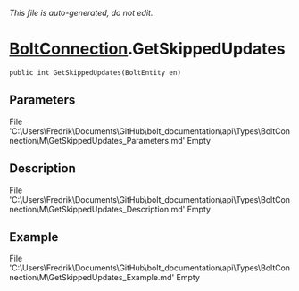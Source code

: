 *This file is auto-generated, do not edit.*

# [BoltConnection](Types/BoltConnection.md).GetSkippedUpdates
`public int GetSkippedUpdates(BoltEntity en)`
## Parameters
File 'C:\Users\Fredrik\Documents\GitHub\bolt_documentation\api\Types\BoltConnection\M\GetSkippedUpdates_Parameters.md' Empty
## Description
File 'C:\Users\Fredrik\Documents\GitHub\bolt_documentation\api\Types\BoltConnection\M\GetSkippedUpdates_Description.md' Empty
## Example
File 'C:\Users\Fredrik\Documents\GitHub\bolt_documentation\api\Types\BoltConnection\M\GetSkippedUpdates_Example.md' Empty
